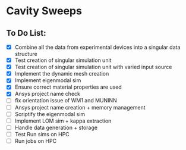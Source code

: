 # Cavity Sweeps

## To Do List:

- [x] Combine all the data from experimental devices into a singular data structure
- [x] Test creation of singular simulation unit
- [x] Test creation of singular simulation unit with varied input source
- [x] Implement the dynamic mesh creation
- [x] Implement eigenmodal sim
- [x] Ensure correct material properties are used
- [x] Ansys project name check
- [ ] fix orientation issue of WM1 and MUNINN
- [ ] Ansys project name creation + memory management
- [ ] Scriptify the eigenmodal sim
- [ ] Implement LOM sim + kappa extraction
- [ ] Handle data generation + storage
- [ ] Test Run sims on HPC
- [ ] Run jobs on HPC